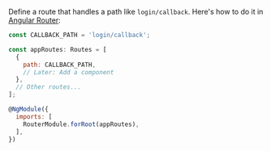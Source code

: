 Define a route that handles a path like `login/callback`. Here's how to do it in [Angular Router](https://angular.io/guide/router):

```javascript
const CALLBACK_PATH = 'login/callback';

const appRoutes: Routes = [
  {
    path: CALLBACK_PATH,
    // Later: Add a component
  },
  // Other routes...
];

@NgModule({
  imports: [
    RouterModule.forRoot(appRoutes),
  ],
})
```
